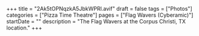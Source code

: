 +++
title = "2Ak5tOPNqzkA5JbkWPRl.avif"
draft = false
tags = ["Photos"]
categories = ["Pizza Time Theatre"]
pages = ["Flag Wavers (Cyberamic)"]
startDate = ""
description = "The Flag Wavers at the Corpus Christi, TX location."
+++

